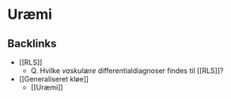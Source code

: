 # Uræmi

## Backlinks
* [[RLS]]
	* Q. Hvilke *vaskulære* differentialdiagnoser findes til [[RLS]]?
* [[Generaliseret kløe]]
	* [[Uræmi]]

<!-- {BearID:1B61165D-E19B-4C0D-95A7-1CFB937D17F4-43570-00005C01A0A2DE2C} -->
